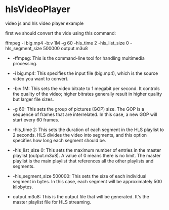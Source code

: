 # hlsVideoPlayer

video js and hls video player example

first we should convert the vide using this command:

ffmpeg -i big.mp4 -b:v 1M -g 60 -hls_time 2 -hls_list_size 0 -hls_segment_size 500000 output.m3u8

- -ffmpeg: This is the command-line tool for handling multimedia processing.

- -i big.mp4: This specifies the input file (big.mp4), which is the source video you want to convert.

- -b:v 1M: This sets the video bitrate to 1 megabit per second. It controls the quality of the video; higher bitrates generally result in higher quality but larger file sizes.

- -g 60: This sets the group of pictures (GOP) size. The GOP is a sequence of frames that are interrelated. In this case, a new GOP will start every 60 frames.

- -hls_time 2: This sets the duration of each segment in the HLS playlist to 2 seconds. HLS divides the video into segments, and this option specifies how long each segment should be.

- -hls_list_size 0: This sets the maximum number of entries in the master playlist (output.m3u8). A value of 0 means there is no limit. The master playlist is the main playlist that references all the other playlists and segments.

- -hls_segment_size 500000: This sets the size of each individual segment in bytes. In this case, each segment will be approximately 500 kilobytes.

- output.m3u8: This is the output file that will be generated. It's the master playlist file for HLS streaming.
